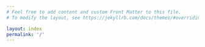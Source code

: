 ```yaml
---
# Feel free to add content and custom Front Matter to this file.
# To modify the layout, see https://jekyllrb.com/docs/themes/#overriding-theme-defaults

layout: index
permalink: '/'
---
```

